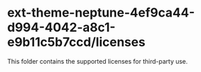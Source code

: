 # ext-theme-neptune-4ef9ca44-d994-4042-a8c1-e9b11c5b7ccd/licenses

This folder contains the supported licenses for third-party use.
